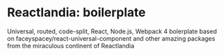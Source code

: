 # Reactlandia: boilerplate

Universal, routed, code-split, React, Node.js, Webpack 4 bolerplate based on faceyspacey/react-universal-component and other amazing packages from the miraculous continent of Reactlandia
